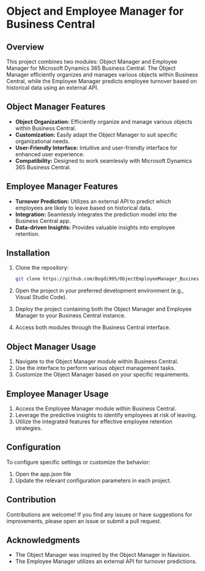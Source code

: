 # Object and Employee Manager for Business Central

## Overview

This project combines two modules: Object Manager and Employee Manager for Microsoft Dynamics 365 Business Central. The Object Manager efficiently organizes and manages various objects within Business Central, while the Employee Manager predicts employee turnover based on historical data using an external API.

## Object Manager Features

- **Object Organization:** Efficiently organize and manage various objects within Business Central.
- **Customization:** Easily adapt the Object Manager to suit specific organizational needs.
- **User-Friendly Interface:** Intuitive and user-friendly interface for enhanced user experience.
- **Compatibility:** Designed to work seamlessly with Microsoft Dynamics 365 Business Central.

## Employee Manager Features

- **Turnover Prediction:** Utilizes an external API to predict which employees are likely to leave based on historical data.
- **Integration:** Seamlessly integrates the prediction model into the Business Central app.
- **Data-driven Insights:** Provides valuable insights into employee retention.

## Installation

1. Clone the repository:

   ```bash
   git clone https://github.com/Bogdi995/ObjectEmployeeManager_BusinessCentral.git
   
2. Open the project in your preferred development environment (e.g., Visual Studio Code).
3. Deploy the project containing both the Object Manager and Employee Manager to your Business Central instance.
4. Access both modules through the Business Central interface.

## Object Manager Usage

1. Navigate to the Object Manager module within Business Central.
2. Use the interface to perform various object management tasks.
3. Customize the Object Manager based on your specific requirements.

## Employee Manager Usage

1. Access the Employee Manager module within Business Central.
2. Leverage the predictive insights to identify employees at risk of leaving.
3. Utilize the integrated features for effective employee retention strategies.

## Configuration

To configure specific settings or customize the behavior:
1. Open the app.json file
2. Update the relevant configuration parameters in each project.

## Contribution

Contributions are welcome! If you find any issues or have suggestions for improvements, please open an issue or submit a pull request.

## Acknowledgments
- The Object Manager was inspired by the Object Manager in Navision.
- The Employee Manager utilizes an external API for turnover predictions.
